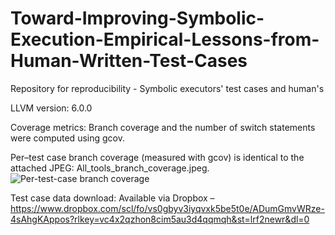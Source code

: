 # Toward-Improving-Symbolic-Execution-Empirical-Lessons-from-Human-Written-Test-Cases
Repository for reproducibility - Symbolic executors' test cases and human's

LLVM version: 6.0.0

Coverage metrics: Branch coverage and the number of switch statements were computed using gcov.

Per–test case branch coverage (measured with gcov) is identical to the attached JPEG: All_tools_branch_coverage.jpeg.
![Per-test-case branch coverage](docs/All_tool_branch_coverage.jpeg)

Test case data download: Available via Dropbox – https://www.dropbox.com/scl/fo/vs0gbyv3iyqvxk5be5t0e/ADumGmvWRze-4sAhgKAppos?rlkey=vc4x2qzhon8cim5au3d4qqmqh&st=lrf2newr&dl=0
